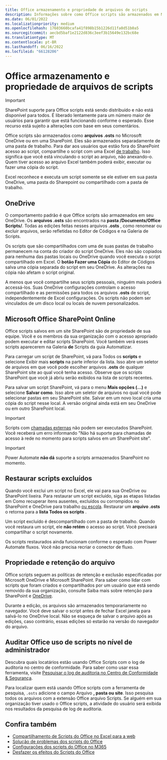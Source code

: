 ```yaml
---
title: Office armazenamento e propriedade de arquivos de scripts
description: Informações sobre como Office scripts são armazenados em Microsoft OneDrive e transferidos entre proprietários.
ms.date: 06/01/2022
ms.localizationpriority: medium
ms.openlocfilehash: 17603660bcafa41f898b15b1226d11fa0d51b0a5
ms.sourcegitcommit: aecbd5baf1e2122d836c3eef3b15649e132bc68e
ms.translationtype: MT
ms.contentlocale: pt-BR
ms.lasthandoff: 06/16/2022
ms.locfileid: "66128206"
---
```

# <a name="office-scripts-file-storage-and-ownership"></a>Office armazenamento e propriedade de arquivos de scripts

> [!IMPORTANT]
> SharePoint suporte para Office scripts está sendo distribuído e não está disponível para todos. É liberado lentamente para um número maior de usuários para garantir que está funcionando conforme o esperado. Esse recurso está sujeito a alterações com base em seus comentários.

Office scripts são armazenados como **arquivos .osts** no Microsoft OneDrive ou em uma SharePoint. Eles são armazenados separadamente de uma pasta de trabalho. Para dar aos usuários que estão fora do SharePoint acesso ao script, compartilhe o script com uma Excel [de trabalho](excel.md#share-office-scripts). Isso significa que você está vinculando o script ao arquivo, não anexando-o. Quem tiver acesso ao arquivo Excel também poderá exibir, executar ou fazer uma cópia do script.

Excel reconhece e executa um script somente se ele estiver em sua pasta OneDrive, uma pasta do Sharepoint ou compartilhado com a pasta de trabalho.

## <a name="onedrive"></a>OneDrive

O comportamento padrão é que Office scripts são armazenados em seu OneDrive. Os **arquivos .osts** são encontrados na **pasta /Documents/Office Scripts/**. Todas as edições feitas nesses arquivos **.osts** , como renomear ou excluir arquivos, serão refletidas no Editor de Códigos e na Galeria de Scripts.

Os scripts que são compartilhados com uma de suas pastas de trabalho permanecem na conta do criador do script OneDrive. Eles não são copiados para nenhuma das pastas locais ou OneDrive quando você executa o script compartilhado em Excel. O **botão Fazer uma Cópia** do Editor de Códigos salva uma cópia separada do script em seu OneDrive. As alterações na cópia não afetam o script original.

A menos que você compartilhe seus scripts pessoais, ninguém mais poderá accessá-los. Suas OneDrive configurações controlam o acesso compartilhado e as permissões para todos os arquivos **.osts** de script, independentemente de Excel configurações. Os scripts não podem ser vinculados de um disco local ou locais de nuvem personalizados.

## <a name="sharepoint"></a>Microsoft Office SharePoint Online

Office scripts salvos em um site SharePoint são de propriedade de sua equipe. Você e os membros da sua organização com o acesso apropriado podem executar e editar scripts SharePoint. Você também verá esses scripts aparecerem na Galeria **de** Scripts da guia Automatizar.

Para carregar um script de SharePoint, vá para Todos os **scripts** e selecione Exibir mais **scripts** na parte inferior da lista. Isso abre um seletor de arquivos em que você pode escolher arquivos **.osts** de qualquer SharePoint site ao qual você tenha acesso. Observe que os scripts SharePoint que você já abriu serão exibidos na lista de scripts recentes.

Para salvar um script SharePoint, vá para o menu **Mais opções (...)** e selecione **Salvar como**. Isso abre um seletor de arquivos no qual você pode selecionar pastas em seu SharePoint site. Salvar em um novo local cria uma cópia do script nesse local. A versão original ainda está em seu OneDrive ou em outro SharePoint local.

> [!IMPORTANT]
> Scripts com [chamadas externas](../develop/external-calls.md) não podem ser executados SharePoint. Você receberá um erro informando "Não há suporte para chamadas de acesso à rede no momento para scripts salvos em um SharePoint site".

> [!IMPORTANT]
> Power Automate **não dá** suporte a scripts armazenados SharePoint no momento.

## <a name="restore-deleted-scripts"></a>Restaurar scripts excluídos

Quando você exclui um script no Excel, ele vai para sua OneDrive ou SharePoint lixeira. Para restaurar um script excluído, siga as etapas listadas em Como recuperar itens ausentes, excluídos ou corrompidos no SharePoint e OneDrive para trabalho [ou escola](https://support.microsoft.com/office/how-to-recover-missing-deleted-or-corrupted-items-in-sharepoint-and-onedrive-for-work-or-school-3d748edf-c072-46c9-81a4-4989056ebc87). Restaurar um **arquivo .osts** o retorna para a **lista Todos os scripts** .

Um script excluído é descompartilhado com a pasta de trabalho. Quando você restaura um script, ele **não retém** o acesso ao script. Você precisará compartilhar o script novamente.

Os scripts restaurados ainda funcionam conforme o esperado com Power Automate fluxos. Você não precisa recriar o conector de fluxo.

## <a name="file-ownership-and-retention"></a>Propriedade e retenção do arquivo

Office scripts seguem as políticas de retenção e exclusão especificadas por Microsoft OneDrive e Microsoft SharePoint. Para saber como lidar com scripts que foram criados e compartilhados por um usuário que está sendo removido da sua organização, consulte Saiba mais sobre retenção para SharePoint e [OneDrive](/microsoft-365/compliance/retention-policies-sharepoint?view=o365-worldwide&preserve-view=true).

Durante a edição, os arquivos são armazenados temporariamente no navegador. Você deve salvar o script antes de fechar Excel janela para salvá-lo no OneDrive local. Não se esqueça de salvar o arquivo após as edições, caso contrário, essas edições só estarão na versão do navegador do arquivo.

## <a name="audit-office-scripts-usage-at-the-admin-level"></a>Auditar Office uso de scripts no nível de administrador

Descubra quais locatários estão usando Office Scripts com o log de auditoria no centro de conformidade. Para saber como usar essa ferramenta, visite [Pesquisar o log de auditoria no Centro de Conformidade & Segurança](/microsoft-365/compliance/search-the-audit-log-in-security-and-compliance?view=o365-worldwide&preserve-view=true#search-the-audit-log).

Para localizar quem está usando Office scripts com a ferramenta de pesquisa, `.osts` adicione o campo Arquivo **, pasta ou site**. Isso pesquisa todos os arquivos com a extensão Office arquivo Scripts. Se alguém em sua organização tiver usado o Office scripts, a atividade do usuário será exibida nos resultados da pesquisa de log de auditoria.

## <a name="see-also"></a>Confira também

- [Compartilhamento de Scripts do Office no Excel para a web](https://support.microsoft.com/office/226eddbc-3a44-4540-acfe-fccda3d1122b)
- [Solução de problemas dos scripts do Office](../testing/troubleshooting.md)
- [Configurações dos scripts do Office no M365](/microsoft-365/admin/manage/manage-office-scripts-settings)
- [Desfazer os efeitos do Scripts do Office](../testing/undo.md)
